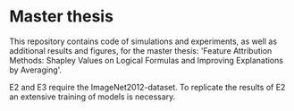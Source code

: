 # Master thesis

This repository contains code of simulations and experiments, as well as additional results and figures, for the master thesis:
'Feature Attribution Methods: Shapley Values on Logical Formulas and Improving Explanations by Averaging'. 

E2 and E3 require the ImageNet2012-dataset. 
To replicate the results of E2 an extensive training of models is necessary. 

